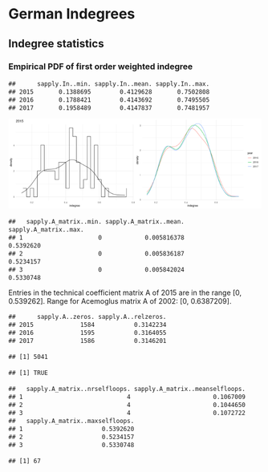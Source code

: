 German Indegrees
================

## Indegree statistics

### Empirical PDF of first order weighted indegree

    ##      sapply.In..min. sapply.In..mean. sapply.In..max.
    ## 2015       0.1388695        0.4129628       0.7502808
    ## 2016       0.1788421        0.4143692       0.7495505
    ## 2017       0.1958489        0.4147837       0.7481957

<img src="GermanIndegrees_results_files/figure-gfm/Indegree_distribution-1.png" width="50%" /><img src="GermanIndegrees_results_files/figure-gfm/Indegree_distribution-2.png" width="50%" />

    ##   sapply.A_matrix..min. sapply.A_matrix..mean. sapply.A_matrix..max.
    ## 1                     0            0.005816378             0.5392620
    ## 2                     0            0.005836187             0.5234157
    ## 3                     0            0.005842024             0.5330748

Entries in the technical coefficient matrix A of 2015 are in the range
\[0, 0.539262\]. Range for Acemoglus matrix A of 2002: \[0, 0.6387209\].

    ##      sapply.A..zeros. sapply.A..relzeros.
    ## 2015             1584           0.3142234
    ## 2016             1595           0.3164055
    ## 2017             1586           0.3146201

    ## [1] 5041

    ## [1] TRUE

    ##   sapply.A_matrix..nrselfloops. sapply.A_matrix..meanselfloops.
    ## 1                             4                       0.1067009
    ## 2                             4                       0.1044650
    ## 3                             4                       0.1072722
    ##   sapply.A_matrix..maxselfloops.
    ## 1                      0.5392620
    ## 2                      0.5234157
    ## 3                      0.5330748

    ## [1] 67
